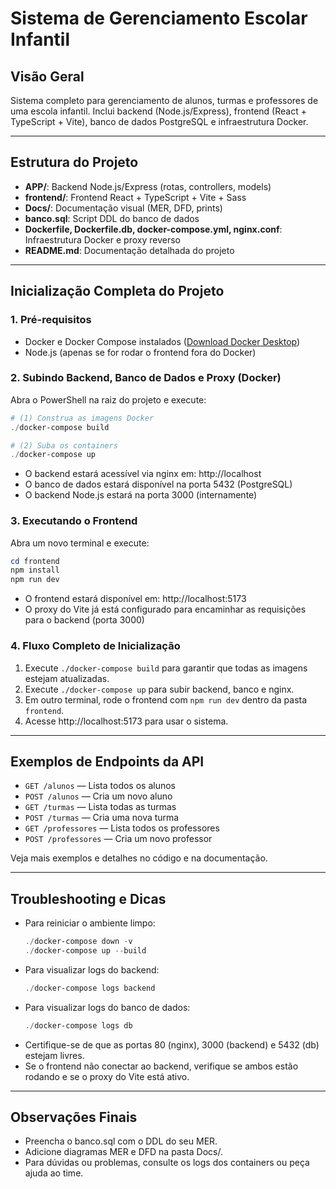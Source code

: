 # Sistema de Gerenciamento Escolar Infantil

## Visão Geral
Sistema completo para gerenciamento de alunos, turmas e professores de uma escola infantil. Inclui backend (Node.js/Express), frontend (React + TypeScript + Vite), banco de dados PostgreSQL e infraestrutura Docker.

---

## Estrutura do Projeto

- **APP/**: Backend Node.js/Express (rotas, controllers, models)
- **frontend/**: Frontend React + TypeScript + Vite + Sass
- **Docs/**: Documentação visual (MER, DFD, prints)
- **banco.sql**: Script DDL do banco de dados
- **Dockerfile, Dockerfile.db, docker-compose.yml, nginx.conf**: Infraestrutura Docker e proxy reverso
- **README.md**: Documentação detalhada do projeto

---

## Inicialização Completa do Projeto

### 1. Pré-requisitos
- Docker e Docker Compose instalados ([Download Docker Desktop](https://www.docker.com/products/docker-desktop/))
- Node.js (apenas se for rodar o frontend fora do Docker)

### 2. Subindo Backend, Banco de Dados e Proxy (Docker)

Abra o PowerShell na raiz do projeto e execute:

```powershell
# (1) Construa as imagens Docker
./docker-compose build

# (2) Suba os containers
./docker-compose up
```

- O backend estará acessível via nginx em: http://localhost
- O banco de dados estará disponível na porta 5432 (PostgreSQL)
- O backend Node.js estará na porta 3000 (internamente)

### 3. Executando o Frontend

Abra um novo terminal e execute:

```powershell
cd frontend
npm install
npm run dev
```

- O frontend estará disponível em: http://localhost:5173
- O proxy do Vite já está configurado para encaminhar as requisições para o backend (porta 3000)

### 4. Fluxo Completo de Inicialização

1. Execute `./docker-compose build` para garantir que todas as imagens estejam atualizadas.
2. Execute `./docker-compose up` para subir backend, banco e nginx.
3. Em outro terminal, rode o frontend com `npm run dev` dentro da pasta `frontend`.
4. Acesse http://localhost:5173 para usar o sistema.

---

## Exemplos de Endpoints da API

- `GET /alunos` — Lista todos os alunos
- `POST /alunos` — Cria um novo aluno
- `GET /turmas` — Lista todas as turmas
- `POST /turmas` — Cria uma nova turma
- `GET /professores` — Lista todos os professores
- `POST /professores` — Cria um novo professor

Veja mais exemplos e detalhes no código e na documentação.

---

## Troubleshooting e Dicas

- Para reiniciar o ambiente limpo:
  ```powershell
  ./docker-compose down -v
  ./docker-compose up --build
  ```
- Para visualizar logs do backend:
  ```powershell
  ./docker-compose logs backend
  ```
- Para visualizar logs do banco de dados:
  ```powershell
  ./docker-compose logs db
  ```
- Certifique-se de que as portas 80 (nginx), 3000 (backend) e 5432 (db) estejam livres.
- Se o frontend não conectar ao backend, verifique se ambos estão rodando e se o proxy do Vite está ativo.

---

## Observações Finais
- Preencha o banco.sql com o DDL do seu MER.
- Adicione diagramas MER e DFD na pasta Docs/.
- Para dúvidas ou problemas, consulte os logs dos containers ou peça ajuda ao time.
